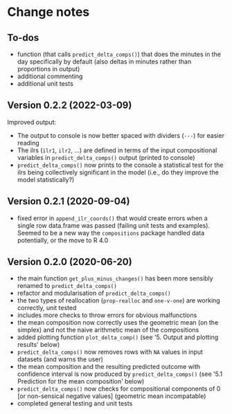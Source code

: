 
# Change notes

## To-dos

* function (that calls `predict_delta_comps()`) that does the minutes in the day specifically by default (also deltas in minutes rather than proportions in output)
* additional commenting
* additional unit tests


## Version 0.2.2 (2022-03-09)

Improved output: 

* The output to console is now better spaced with dividers (`---`) for easier reading
* The ilrs (`ilr1`, `ilr2`, ...) are defined in terms of the input compositional variables in `predict_delta_comps()` output (printed to console)
* `predict_delta_comps()` now prints to the console a statistical test for the ilrs being collectively significant in the model (i.e., do they improve the model statistically?)

## Version 0.2.1 (2020-09-04)

* fixed error in `append_ilr_coords()` that would create errors when a single row data.frame was passed (failing unit tests and examples). Seemed to be a new way the `compositions` package handled data potentially, or the move to R 4.0


## Version 0.2.0 (2020-06-20)

* the main function `get_plus_minus_changes()` has been more sensibly renamed to `predict_delta_comps()`
* refactor and modularisation of `predict_delta_comps()`
* the two types of reallocation (`prop-realloc` and `one-v-one`) are working correctly, unit tested
* includes more checks to throw errors for obvious malfunctions
* the mean composition now correctly uses the geometric mean (on the simplex) and not the naive arithmetic mean of the compositions
* added plotting function `plot_delta_comp()` (see '5. Output and plotting results' below)
* `predict_delta_comps()` now removes rows with `NA` values in input datasets (and warns the user)
* the mean composition and the resulting predicted outcome with confidence interval is now produced by `predict_delta_comps()` (see '5.1 Prediction for the mean composition' below)
* `predict_delta_comps()` now checks for compositional components of 0 [or non-sensical negative values] (geometric mean incompatable)
* completed general testing and unit tests